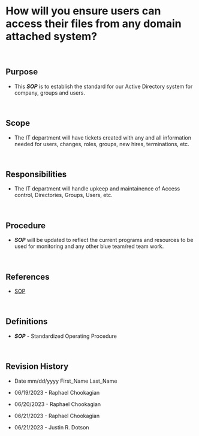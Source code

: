 # How will you ensure users can access their files from any domain attached system?

<br>

## Purpose

* This ***SOP*** is to establish the standard for our Active Directory system for company, groups and users.

<br>

## Scope

* The IT department will have tickets created with any and all information needed for users, changes, roles, groups, new hires, terminations, etc.

<br>

## Responsibilities

* The IT department will handle upkeep and maintainence of Access control, Directories, Groups, Users, etc.

<br>

## Procedure

* ***SOP*** will be updated to reflect the current programs and resources to be used for monitoring and any other blue team/red team work.

<br>

## References

* [SOP](../SOPs/)

<br>

## Definitions

* ***SOP*** - Standardized Operating Procedure

<br>

## Revision History

* Date mm/dd/yyyy First_Name Last_Name

* 06/19/2023 - Raphael Chookagian
* 06/20/2023 - Raphael Chookagian
* 06/21/2023 - Raphael Chookagian
* 06/21/2023 - Justin R. Dotson

